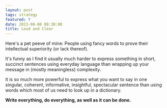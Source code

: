 ```yaml
---
layout: post
tags: strategy
featured: Y
date: 2013-08-06 08:38:00
title: Loud and Clear
---
```

Here's a pet peeve of mine: People using fancy words to prove their intellectual superiority (or lack thereof).

It's funny as I find it usually much harder to express something in short, succinct sentences using everyday language than wrapping up your message in (mostly meaningless) complexity.

It is so much more powerful to express what you want to say in one singular, coherent, informative, insightful, spectacular sentence than using words which most of us need to look up in a dictionary.

**Write everything, do everything, as well as it can be done.**